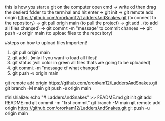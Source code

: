 this is how you start a git on the computer
open cmd -> write cd then drag the desierd folder to the terminal and hit enter
-> git init
-> git remote add origin https://github.com/oronkam12/LaddersAndSnakes.git (to connect to the repository)
-> git pull origin main (to pull the project)
-> git add . (to add all files changed)
-> git commit -m "message" to commit changes
--> git push -u origin main (to upload files to the repository)

#steps on how to upload files Importent!
1. git pull origin main
2. git add . (only if you want to load all files)!
3. git status (will color in green all files thats are going to be uploaded)
4. git commit -m "message of what changed"
5. git push -u origin main

git remote add origin https://github.com/oronkam12/LaddersAndSnakes.git
git branch -M main
git push -u origin main



#inishialize: 
echo "# LaddersAndSnakes" >> README.md
git init
git add README.md
git commit -m "first commit"
git branch -M main
git remote add origin https://github.com/oronkam12/LaddersAndSnakes.git
git push -u origin main